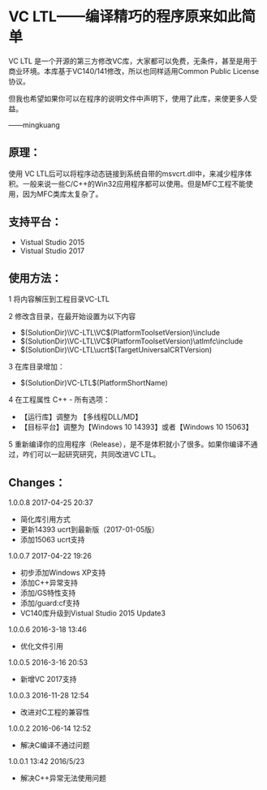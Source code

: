 ﻿
# VC LTL——编译精巧的程序原来如此简单

VC LTL 是一个开源的第三方修改VC库，大家都可以免费，无条件，甚至是用于商业环境。本库基于VC140/141修改，所以也同样适用Common Public License协议。

但我也希望如果你可以在程序的说明文件中声明下，使用了此库，来使更多人受益。

——mingkuang


## 原理：
使用 VC LTL后可以将程序动态链接到系统自带的msvcrt.dll中，来减少程序体积。一般来说一些C/C++的Win32应用程序都可以使用。但是MFC工程不能使用，因为MFC类库太复杂了。

## 支持平台：
* Vistual Studio 2015
* Vistual Studio 2017


## 使用方法：
1 将内容解压到工程目录VC-LTL

2 修改含目录，在最开始设置为以下内容
* $(SolutionDir)\VC-LTL\VC\$(PlatformToolsetVersion)\include
* $(SolutionDir)\VC-LTL\VC\$(PlatformToolsetVersion)\atlmfc\include
* $(SolutionDir)\VC-LTL\ucrt\$(TargetUniversalCRTVersion)

3 在库目录增加：
* $(SolutionDir)VC-LTL\$(PlatformShortName)


4 在工程属性 C++ - 所有选项：
* 【运行库】调整为 【多线程DLL/MD】
* 【目标平台】调整为【Windows 10 14393】或者【Windows 10 15063】

5 重新编译你的应用程序（Release），是不是体积就小了很多。如果你编译不通过，咋们可以一起研究研究，共同改进VC LTL。


## Changes：
1.0.0.8 2017-04-25 20:37
* 简化库引用方式
* 更新14393 ucrt到最新版（2017-01-05版）
* 添加15063 ucrt支持

1.0.0.7 2017-04-22 19:26
* 初步添加Windows XP支持
* 添加C++异常支持
* 添加/GS特性支持
* 添加/guard:cf支持
* VC140库升级到Vistual Studio 2015 Update3

1.0.0.6 2016-3-18 13:46
* 优化文件引用

1.0.0.5 2016-3-16 20:53
* 新增VC 2017支持

1.0.0.3 2016-11-28 12:54
* 改进对C工程的兼容性

1.0.0.2 2016-06-14 12:52
* 解决C编译不通过问题

1.0.0.1 13:42 2016/5/23
* 解决C++异常无法使用问题